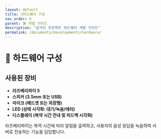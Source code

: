 ```yaml
---
layout: default
title: 🧩하드웨어 구성
nav_order: 6
parent: 🛠 개발 가이드
description: "살가이 프로젝트 하드웨어 개발 가이드"
permalink: /documents/developments/hardware/
---
```


# 🧩 하드웨어 구성

## 사용된 장비
- **라즈베리파이 5**
- **스피커 (3.5mm 또는 USB)**
- **마이크 (헤드셋 또는 외장형)**
- **LED (상태 시각화: 대기/녹음/에러)**
- **디스플레이 (복약 시간 안내 및 피드백 시각화)**

라즈베리파이는 복약 시간에 따라 알림을 출력하고, 사용자의 음성 응답을 녹음하여 서버로 전송하는 기능을 담당합니다.